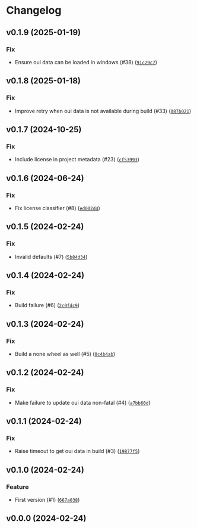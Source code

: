 # Changelog

## v0.1.9 (2025-01-19)

### Fix

- Ensure oui data can be loaded in windows (#38) ([`91c29c7`](https://github.com/Bluetooth-Devices/aiooui/commit/91c29c7fdd432c0e2210c41a2d3f114c3b8b022b))

## v0.1.8 (2025-01-18)

### Fix

- Improve retry when oui data is not available during build (#33) ([`087b021`](https://github.com/Bluetooth-Devices/aiooui/commit/087b021de98831abb39d45537c20fcf134651c0a))

## v0.1.7 (2024-10-25)

### Fix

- Include license in project metadata (#23) ([`cf53993`](https://github.com/Bluetooth-Devices/aiooui/commit/cf53993ea2cf8201ab1fee7ca1b79858b6014640))

## v0.1.6 (2024-06-24)

### Fix

- Fix license classifier (#8) ([`ed002d4`](https://github.com/Bluetooth-Devices/aiooui/commit/ed002d4865c39ac7f62d6d550792f9b53fbb57e5))

## v0.1.5 (2024-02-24)

### Fix

- Invalid defaults (#7) ([`5b84d34`](https://github.com/Bluetooth-Devices/aiooui/commit/5b84d3469fee22d4dc821fbd525a362a87c8674e))

## v0.1.4 (2024-02-24)

### Fix

- Build failure (#6) ([`2c0fdc9`](https://github.com/Bluetooth-Devices/aiooui/commit/2c0fdc9685993ffafdb80f5e8a42264748cc792e))

## v0.1.3 (2024-02-24)

### Fix

- Build a none wheel as well (#5) ([`0c4b4ab`](https://github.com/Bluetooth-Devices/aiooui/commit/0c4b4ab1e1872a3e84387bf6cf395339b0a5eaa0))

## v0.1.2 (2024-02-24)

### Fix

- Make failure to update oui data non-fatal (#4) ([`a7bb60d`](https://github.com/Bluetooth-Devices/aiooui/commit/a7bb60deb0980a9bfda3debda499393c89601f50))

## v0.1.1 (2024-02-24)

### Fix

- Raise timeout to get oui data in build (#3) ([`19877f5`](https://github.com/Bluetooth-Devices/aiooui/commit/19877f59395385d602760acb0f1669961bacbaa6))

## v0.1.0 (2024-02-24)

### Feature

- First version (#1) ([`667a038`](https://github.com/Bluetooth-Devices/aiooui/commit/667a038e2bdac33cd628044001cb149027bdc75f))

## v0.0.0 (2024-02-24)
